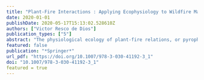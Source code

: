 ```yaml
---
title: "Plant-Fire Interactions : Applying Ecophysiology to Wildfire Management"
date: 2020-01-01
publishDate: 2020-05-17T15:13:02.528610Z
authors: ["Victor Resco de Dios"]
publication_types: ["5"]
abstract: "The physiological ecology of plant-fire relations, or pyrophysiology, seeks to provide a mechanistic and predictive understanding of the reciprocal interactions that exist between plants and fire. That is, by understanding the processes underlying plant structure and function, we may gain further insight on how wildfires affect plants as well as on how the physiological traits that affect wildfires develop. This chapter presents a general introduction to the topics of pyrophysiology and to wildfire science, and it ends by presenting the book structure."
featured: false
publication: "*Springer*"
url_pdf: "https://doi.org/10.1007/978-3-030-41192-3_1"
doi: "10.1007/978-3-030-41192-3_1"
featured = true
---
```


